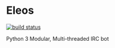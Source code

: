 # Eleos
[![build status](https://git.intrpt.net/bs/Eleos/badges/master/build.svg)](https://git.intrpt.net/IndigoTiger/Eleos/commits/master)

Python 3 Modular, Multi-threaded IRC bot
